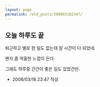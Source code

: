```yaml
---
layout: page
permalink: /old_posts/200803182347/
---
```


## 오늘 하루도 끝


퇴근하고 별로 한 일도 없는데 잘 시간이 다 되었네.

왠지 좀 억울한 느낌이 든다.

그래도 하루중 간간이 좋은 일도 있었건만.





- 2008/03/18 23:47 작성